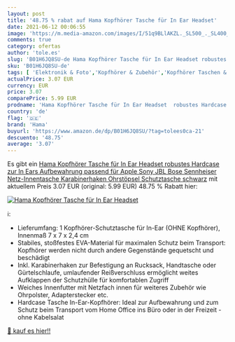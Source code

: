 ```yaml
---
layout: post
title: '48.75 % rabat auf Hama Kopfhörer Tasche für In Ear Headset'
date: 2021-06-12 00:06:55
image: 'https://m.media-amazon.com/images/I/51q9BLlAKZL._SL500_._SL400_.jpg'
comments: true
category: ofertas
author: 'tole.es'
slug: 'B01H6JQ8SU-de Hama Kopfhörer Tasche für In Ear Headset robustes Hardcase...'
sku: 'B01H6JQ8SU-de'
tags: [ 'Elektronik & Foto','Kopfhörer & Zubehör','Kopfhörer Taschen & Cases','hama', ]
actualPrice: 3.07 EUR
currency: EUR
price: 3.07
comparePrice: 5.99 EUR
prodname: 'Hama Kopfhörer Tasche für In Ear Headset  robustes Hardcase zur In Ears Aufbewahrung  passend für Apple  Sony  JBL  Bose  Sennheiser  Netz-Innentasche  Karabinerhaken  Ohrstöpsel Schutztasche  schwarz'
country: 'de'
flag: '🇩🇪'
brand: 'Hama'
buyurl: 'https://www.amazon.de/dp/B01H6JQ8SU/?tag=tolees0ca-21'
descuento: '48.75'
average: '3.07'
---
```


Es gibt ein [Hama Kopfhörer Tasche für In Ear Headset  robustes Hardcase zur In Ears Aufbewahrung  passend für Apple  Sony  JBL  Bose  Sennheiser  Netz-Innentasche  Karabinerhaken  Ohrstöpsel Schutztasche  schwarz](https://www.amazon.de/dp/B01H6JQ8SU/?tag=tolees0ca-21) mit aktuellem Preis 3.07 EUR (original: 5.99 EUR) 48.75 % Rabatt hier:

[![Hama Kopfhörer Tasche für In Ear Headset](https://m.media-amazon.com/images/I/51q9BLlAKZL._SL500_._SL400_.jpg)](https://www.amazon.de/dp/B01H6JQ8SU/?tag=tolees0ca-21)

ℹ️:

- Lieferumfang: 1 Kopfhörer-Schutztasche für In-Ear (OHNE Kopfhörer), Innenmaß 7 x 7 x 2,4 cm
- Stabiles, stoßfestes EVA-Material für maximalen Schutz beim Transport: Kopfhörer werden nicht durch andere Gegenstände gequetscht und beschädigt
- Inkl. Karabinerhaken zur Befestigung an Rucksack, Handtasche oder Gürtelschlaufe, umlaufender Reißverschluss ermöglicht weites Aufklappen der Schutzhülle für komfortablen Zugriff
- Weiches Innenfutter mit Netzfach innen für weiteres Zubehör wie Ohrpolster, Adapterstecker etc.
- Hardcase Tasche In-Ear-Kopfhörer: Ideal zur Aufbewahrung und zum Schutz beim Transport vom Home Office ins Büro oder in der Freizeit - ohne Kabelsalat

[🛒 kauf es hier!!](https://www.amazon.de/dp/B01H6JQ8SU/?tag=tolees0ca-21)
